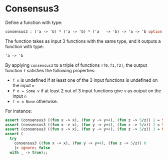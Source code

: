 # Consensus3

Define a function with type:
```ocaml
consensus3 : ('a -> 'b) * ('a -> 'b) * ('a   -> 'b) -> 'a -> 'b option
```
The function takes as input 3 functions with the same type,
and it outputs a function with type:
```ocaml
'a -> 'b
```
By applying `consensus3` to a triple of functions `(f0,f1,f2)`,
the output function `f` satisfies the following properties:
- `f n` is undefined if at least one of the 3 input functions is undefined on the input `n`
- `f n = Some v` if at least 2 out of 3 input functions give `v` as output on the input `n`
- `f n = None` otherwise.

For instance:
```ocaml
assert (consensus3 ((fun x -> x), (fun y -> y+4), (fun z -> 5/z)) 1 = Some 5);;
assert (consensus3 ((fun x -> x), (fun y -> y+4), (fun z -> 5/z)) 2 = Some 2);;
assert (consensus3 ((fun x -> x), (fun y -> y+4), (fun z -> 5/z)) 3 = None);;
assert (
  try
    consensus3 ((fun x -> x), (fun y -> y+4), (fun z -> 5/z)) 0
    |> ignore; false
  with _ -> true);;
```